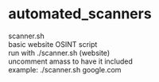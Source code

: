 # automated_scanners  

scanner.sh  
basic website OSINT script  
run with ./scanner.sh (website)  
uncomment amass to have it included  
example: ./scanner.sh google.com
